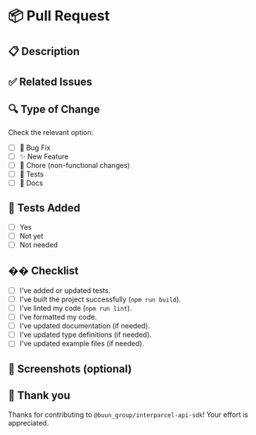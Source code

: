 # 📦 Pull Request

## 📋 Description

<!-- Provide a brief description of your changes and what they fix or add -->

## ✅ Related Issues

<!-- Link any related issues (e.g., Closes #123) -->

## 🔍 Type of Change

Check the relevant option:

- [ ] 🐛 Bug Fix
- [ ] ✨ New Feature
- [ ] 🔧 Chore (non-functional changes)
- [ ] 🧪 Tests
- [ ] 📝 Docs

## 🧪 Tests Added

- [ ] Yes
- [ ] Not yet
- [ ] Not needed

## �� Checklist

- [ ] I've added or updated tests.
- [ ] I've built the project successfully (`npm run build`).
- [ ] I've linted my code (`npm run lint`).
- [ ] I've formatted my code.
- [ ] I've updated documentation (if needed).
- [ ] I've updated type definitions (if needed).
- [ ] I've updated example files (if needed).

## 📸 Screenshots (optional)

<!-- If applicable -->

## 🙏 Thank you

Thanks for contributing to `@buun_group/interparcel-api-sdk`! Your effort is appreciated.